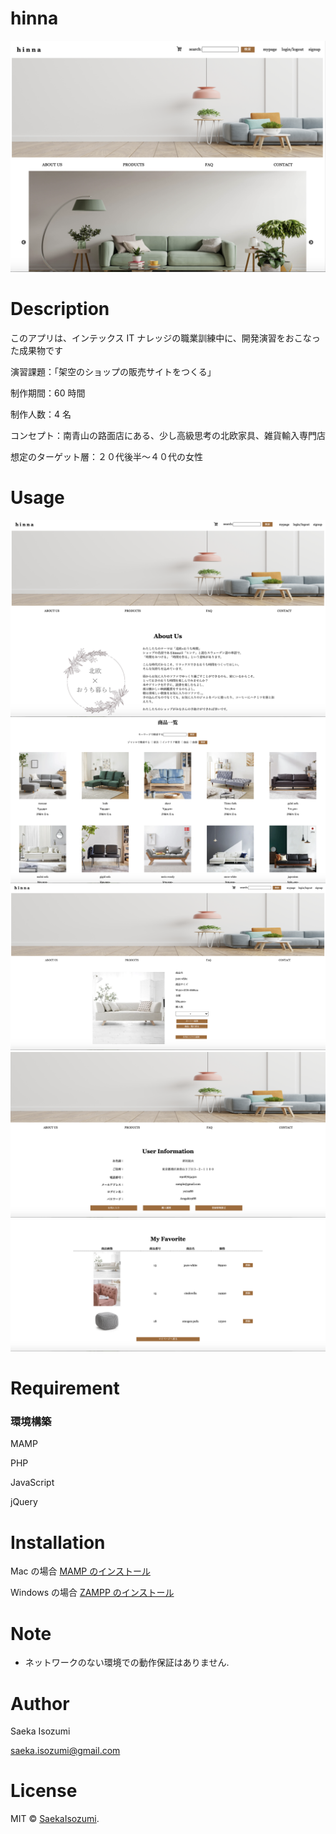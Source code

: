 # hinna

![Image](readme_image/hinna1.png)

# Description

このアプリは、インテックス IT ナレッジの職業訓練中に、開発演習をおこなった成果物です

演習課題：「架空のショップの販売サイトをつくる」

制作期間：60 時間

制作人数：4 名

コンセプト：南青山の路面店にある、少し高級思考の北欧家具、雑貨輸入専門店

想定のターゲット層：２０代後半〜４０代の女性

# Usage

![Image](readme_image/hinna3.png)
![Image](readme_image/hinna4.png)
![Image](readme_image/hinna5.png)
![Image](readme_image/hinna6.png)
![Image](readme_image/hinna8.png)

# Requirement

### 環境構築

MAMP

PHP

JavaScript

jQuery

# Installation

Mac の場合
[MAMP のインストール](https://www.mamp.info/en/windows/)

Windows の場合
[ZAMPP のインストール](https://www.apachefriends.org/jp/download.html)

# Note

- ネットワークのない環境での動作保証はありません.

# Author

Saeka Isozumi

saeka.isozumi@gmail.com

# License

MIT © [SaekaIsozumi](https://github.com/SaekaIsozumi01).
